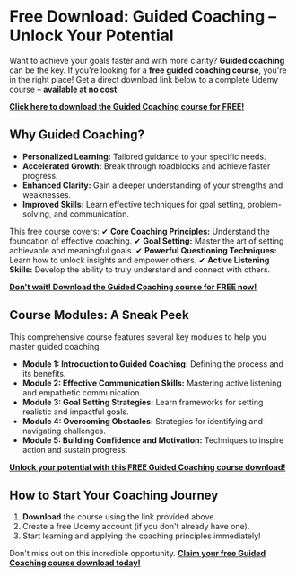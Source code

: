 # Free Download: Guided Coaching – Unlock Your Potential

Want to achieve your goals faster and with more clarity? **Guided coaching** can be the key. If you're looking for a **free guided coaching course**, you're in the right place! Get a direct download link below to a complete Udemy course – **available at no cost**.

[**Click here to download the Guided Coaching course for FREE!**](https://udemywork.com/guided-coaching)

## Why Guided Coaching?
- **Personalized Learning:** Tailored guidance to your specific needs.
- **Accelerated Growth:** Break through roadblocks and achieve faster progress.
- **Enhanced Clarity:** Gain a deeper understanding of your strengths and weaknesses.
- **Improved Skills:** Learn effective techniques for goal setting, problem-solving, and communication.

This free course covers:
✔ **Core Coaching Principles:** Understand the foundation of effective coaching.
✔ **Goal Setting:** Master the art of setting achievable and meaningful goals.
✔ **Powerful Questioning Techniques:** Learn how to unlock insights and empower others.
✔ **Active Listening Skills:** Develop the ability to truly understand and connect with others.

[**Don't wait! Download the Guided Coaching course for FREE now!**](https://udemywork.com/guided-coaching)

## Course Modules: A Sneak Peek
This comprehensive course features several key modules to help you master guided coaching:

*   **Module 1: Introduction to Guided Coaching:** Defining the process and its benefits.
*   **Module 2: Effective Communication Skills:** Mastering active listening and empathetic communication.
*   **Module 3: Goal Setting Strategies:** Learn frameworks for setting realistic and impactful goals.
*   **Module 4: Overcoming Obstacles:** Strategies for identifying and navigating challenges.
*   **Module 5: Building Confidence and Motivation:** Techniques to inspire action and sustain progress.

[**Unlock your potential with this FREE Guided Coaching course download!**](https://udemywork.com/guided-coaching)

## How to Start Your Coaching Journey

1.  **Download** the course using the link provided above.
2.  Create a free Udemy account (if you don't already have one).
3.  Start learning and applying the coaching principles immediately!

Don't miss out on this incredible opportunity. **[Claim your free Guided Coaching course download today!](https://udemywork.com/guided-coaching)**
